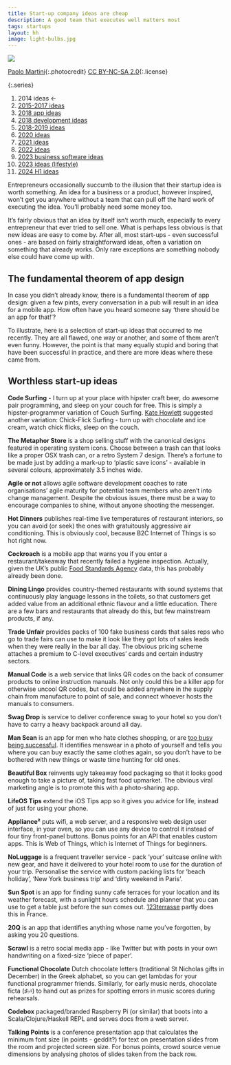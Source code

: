 ```yaml
---
title: Start-up company ideas are cheap
description: A good team that executes well matters most
tags: startups
layout: hh
image: light-bulbs.jpg
---
```


![](light-bulbs.jpg)

[Paolo Martini](https://www.flickr.com/photos/locomosquito/7450708614){:.photocredit}
[CC BY-NC-SA 2.0](https://creativecommons.org/licenses/by-nc-sa/2.0/){:.license}

{:.series}
1. 2014 ideas ←
2. [2015-2017 ideas](startup-ideas-misc)
3. [2018 app ideas](startup-ideas-apps)
4. [2018 development ideas](startup-ideas-development)
5. [2018-2019 ideas](startup-ideas-2018-2019)
6. [2020 ideas](startup-ideas-2020)
7. [2021 ideas](startup-ideas-2021)
8. [2022 ideas](startup-ideas-2022)
9. [2023 business software ideas](startup-ideas-2023-business)
10. [2023 ideas (lifestyle)](startup-ideas-2023-lifestyle)
11. [2024 H1 ideas](startup-ideas-2024-h1)

Entrepreneurs occasionally succumb to the illusion that their startup idea is worth something. An idea for a business or a product, however inspired, won’t get you anywhere without a team that can pull off the hard work of executing the idea. You’ll probably need some money too.

It’s fairly obvious that an idea by itself isn’t worth much, especially to every entrepreneur that ever tried to sell one. What is perhaps less obvious is that new ideas are easy to come by. After all, most start-ups - even successful ones - are based on fairly straightforward ideas, often a variation on something that already works. Only rare exceptions are something nobody else could have come up with.

## The fundamental theorem of app design

In case you didn’t already know, there is a fundamental theorem of app design:
given a few pints, every conversation in a pub will result in an idea for a mobile app. How often have you heard someone say ‘there should be an app for that!’?

To illustrate, here is a selection of start-up ideas that occurred to me recently. They are all flawed, one way or another, and some of them aren’t even funny. However, the point is that many equally stupid and boring that have been successful in practice, and there are more ideas where these came from.

## Worthless start-up ideas

**Code Surfing** - I turn up at your place with hipster craft beer, do awesome pair programming, and sleep on your couch for free. This is simply a hipster-programmer variation of Couch Surfing. [Kate Howlett](https://twitter.com/AmethystWillow) suggested another variation: Chick-Flick Surfing - turn up with chocolate and ice cream, watch chick flicks, sleep on the couch.

**The Metaphor Store** is a shop selling stuff with the canonical designs featured in operating system icons. Choose between a trash can that looks like a proper OSX trash can, or a retro System 7 design. There’s a fortune to be made just by adding a mark-up to ‘plastic save icons’ - available in several colours, approximately 3.5 inches wide.

**Agile or not** allows agile software development coaches to rate organisations’ agile maturity for potential team members who aren’t into change management. Despite the obvious issues, there must be a way to encourage companies to shine, without anyone shooting the messenger.

**Hot Dinners** publishes real-time live temperatures of restaurant interiors, so you can avoid (or seek) the ones with gratuitously aggressive air conditioning. This is obviously cool, because B2C Internet of Things is so hot right now.

**Cockroach** is a mobile app that warns you if you enter a restaurant/takeaway that recently failed a hygiene inspection. Actually, given the UK’s public [Food Standards Agency](http://ratings.food.gov.uk) data, this has probably already been done.

**Dining Lingo** provides country-themed restaurants with sound systems that continuously play language lessons in the toilets, so that customers get added value from an additional ethnic flavour and a little education. There are a few bars and restaurants that already do this, but few mainstream products, if any.

**Trade Unfair** provides packs of 100 fake business cards that sales reps who go to trade fairs can use to make it look like they got lots of sales leads when they were really in the bar all day. The obvious pricing scheme attaches a premium to C-level executives’ cards and certain industry sectors.

**Manual Code** is a web service that links QR codes on the back of consumer products to online instruction manuals. Not only could this be a killer app for otherwise uncool QR codes, but could be added anywhere in the supply chain from manufacture to point of sale, and connect whoever hosts the manuals to consumers.

**Swag Drop** is service to deliver conference swag to your hotel so you don’t have to carry a heavy backpack around all day.

**Man Scan** is an app for men who hate clothes shopping, or are [too busy being successful](http://elitedaily.com/money/science-simplicity-successful-people-wear-thing-every-day/849141/). It identifies menswear in a photo of yourself and tells you where you can buy exactly the same clothes again, so you don’t have to be bothered with new things or waste time hunting for old ones.

**Beautiful Box** reinvents ugly takeaway food packaging so that it looks good enough to take a picture of, taking fast food upmarket. The obvious viral marketing angle is to promote this with a photo-sharing app.

**LifeOS Tips** extend the iOS Tips app so it gives you advice for life, instead of just for using your phone.

**Appliance²** puts wifi, a web server, and a responsive web design user interface, in your oven, so you can use any device to control it instead of four tiny front-panel buttons. Bonus points for an API that enables custom apps. This is Web of Things, which is Internet of Things for beginners.

**NoLuggage** is a frequent traveller service - pack ‘your’ suitcase online with new gear, and have it delivered to your hotel room to use for the duration of your trip. Personalise the service with custom packing lists for ‘beach holiday’, ‘New York business trip’ and ‘dirty weekend in Paris’.

**Sun Spot** is an app for finding sunny cafe terraces for your location and its weather forecast,
with a sunlight hours schedule and planner that you can use to get a table just before the sun comes out. [123terrasse](http://www.123terrasse.fr/) partly does this in France.

**20Q** is an app that identifies anything whose name you’ve forgotten, by asking you 20 questions.

**Scrawl** is a retro social media app - like Twitter but with posts in your own handwriting on a fixed-size ‘piece of paper’.

**Functional Chocolate** Dutch chocolate letters (traditional St Nicholas gifts in December) in the Greek alphabet, so you can get lambdas for your functional programmer friends. Similarly, for early music nerds, chocolate ficta (♯♭♮) to hand out as prizes for spotting errors in music scores during rehearsals.

**Codebox** packaged/branded Raspberry Pi (or similar) that boots into a Scala/Clojure/Haskell REPL and serves docs from a web server.

**Talking Points** is a conference presentation app that calculates the minimum font size (in points - geddit?) for text on presentation slides from the room and projected screen size. For bonus points, crowd source venue dimensions by analysing photos of slides taken from the back row.
